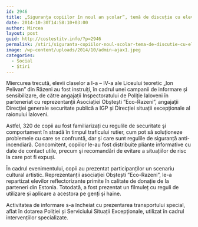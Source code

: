 ```yaml
---
id: 2946
title: „Siguranța copiilor în noul an școlar”, temă de discuție cu elevii din Răzeni
date: 2014-10-30T14:58:10+03:00
author: Mircea
layout: post
guid: http://costestitv.info/?p=2946
permalink: /stiri/siguranta-copiilor-noul-scolar-tema-de-discutie-cu-elevii-din-razeni/
image: /wp-content/uploads/2014/10/admin-ajax1.jpeg
categories:
  - Social
  - Știri
---
```

Miercurea trecută, elevii claselor a I-a – IV-a ale Liceului teoretic „Ion Pelivan” din Răzeni au fost instruiți, în<!--more--> cadrul unei campanii de informare și sensibilizare, de către angajații Inspectoratului de Poliție Ialoveni în parteneriat cu reprezentanții Asociației Obștești ”Eco-Razeni”, angajații Direcţiei generale securitate publică a IGP și Direcției situații excepționale al raionului Ialoveni.

Astfel, 320 de copii au fost familiarizați cu regulile de securitate şi comportament în stradă în timpul traficului rutier, cum pot să soluționeze problemele cu care se confruntă, dar și care sunt regulile de siguranță anti-incendiară. Concomitent, copiilor le-au fost distribuite pliante informative cu date de contact utile, precum şi recomandări de evitare a situațiilor de risc la care pot fi expuși.

În cadrul evenimentului, copii au prezentat participanților un scenariu cultural artistic. Reprezentanții asociației Obștești ”Eco-Razeni”, le-a repartizat elevilor reflectorizante primite în calitate de donație de la parteneri din Estonia. Totodată, a fost prezentat un filmuleț cu reguli de utilizare și aplicare a acestora pe genți și haine.

Activitatea de informare s-a încheiat cu prezentarea transportului special, aflat în dotarea Poliției și Serviciului Situații Excepționale, utilizat în cadrul intervențiilor specializate.